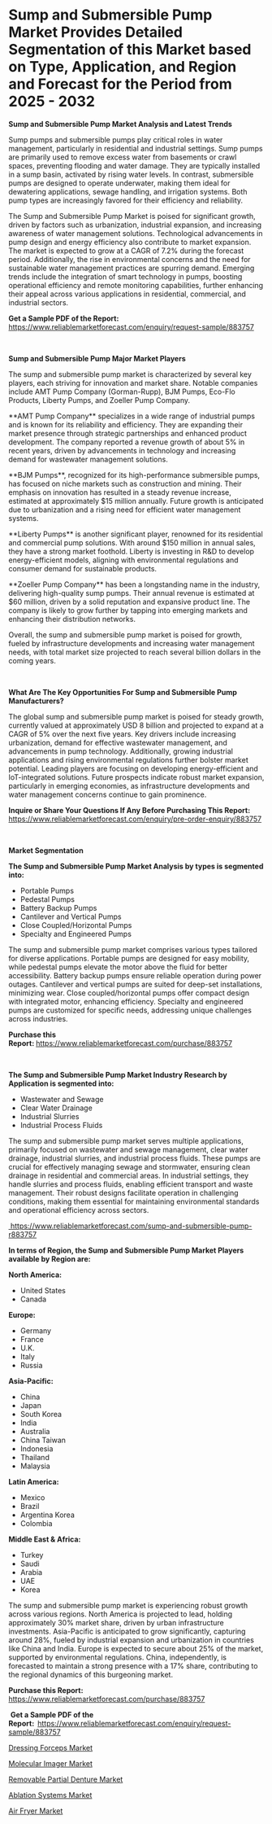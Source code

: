 <p><h1>Sump and Submersible Pump Market Provides Detailed Segmentation of this Market based on Type, Application, and Region and Forecast for the Period from 2025 - 2032</h1></p><p><strong>Sump and Submersible Pump Market Analysis and Latest Trends</strong></p>
<p><p>Sump pumps and submersible pumps play critical roles in water management, particularly in residential and industrial settings. Sump pumps are primarily used to remove excess water from basements or crawl spaces, preventing flooding and water damage. They are typically installed in a sump basin, activated by rising water levels. In contrast, submersible pumps are designed to operate underwater, making them ideal for dewatering applications, sewage handling, and irrigation systems. Both pump types are increasingly favored for their efficiency and reliability.</p><p>The Sump and Submersible Pump Market is poised for significant growth, driven by factors such as urbanization, industrial expansion, and increasing awareness of water management solutions. Technological advancements in pump design and energy efficiency also contribute to market expansion. The market is expected to grow at a CAGR of 7.2% during the forecast period. Additionally, the rise in environmental concerns and the need for sustainable water management practices are spurring demand. Emerging trends include the integration of smart technology in pumps, boosting operational efficiency and remote monitoring capabilities, further enhancing their appeal across various applications in residential, commercial, and industrial sectors.</p></p>
<p><strong>Get a Sample PDF of the Report:&nbsp;</strong> <a href="https://www.reliablemarketforecast.com/enquiry/request-sample/883757?utm_campaign=3572&utm_medium=2&utm_source=Github&utm_content=ia&utm_term=11042025&utm_id=sump-and-submersible-pump">https://www.reliablemarketforecast.com/enquiry/request-sample/883757</a></p>
<p>&nbsp;</p>
<p><strong>Sump and Submersible Pump Major Market Players</strong></p>
<p><p>The sump and submersible pump market is characterized by several key players, each striving for innovation and market share. Notable companies include AMT Pump Company (Gorman-Rupp), BJM Pumps, Eco-Flo Products, Liberty Pumps, and Zoeller Pump Company.</p><p>**AMT Pump Company** specializes in a wide range of industrial pumps and is known for its reliability and efficiency. They are expanding their market presence through strategic partnerships and enhanced product development. The company reported a revenue growth of about 5% in recent years, driven by advancements in technology and increasing demand for wastewater management solutions.</p><p>**BJM Pumps**, recognized for its high-performance submersible pumps, has focused on niche markets such as construction and mining. Their emphasis on innovation has resulted in a steady revenue increase, estimated at approximately $15 million annually. Future growth is anticipated due to urbanization and a rising need for efficient water management systems.</p><p>**Liberty Pumps** is another significant player, renowned for its residential and commercial pump solutions. With around $150 million in annual sales, they have a strong market foothold. Liberty is investing in R&D to develop energy-efficient models, aligning with environmental regulations and consumer demand for sustainable products.</p><p>**Zoeller Pump Company** has been a longstanding name in the industry, delivering high-quality sump pumps. Their annual revenue is estimated at $60 million, driven by a solid reputation and expansive product line. The company is likely to grow further by tapping into emerging markets and enhancing their distribution networks.</p><p>Overall, the sump and submersible pump market is poised for growth, fueled by infrastructure developments and increasing water management needs, with total market size projected to reach several billion dollars in the coming years.</p></p>
<p>&nbsp;</p>
<p><strong>What Are The Key Opportunities For Sump and Submersible Pump Manufacturers?</strong></p>
<p><p>The global sump and submersible pump market is poised for steady growth, currently valued at approximately USD 8 billion and projected to expand at a CAGR of 5% over the next five years. Key drivers include increasing urbanization, demand for effective wastewater management, and advancements in pump technology. Additionally, growing industrial applications and rising environmental regulations further bolster market potential. Leading players are focusing on developing energy-efficient and IoT-integrated solutions. Future prospects indicate robust market expansion, particularly in emerging economies, as infrastructure developments and water management concerns continue to gain prominence.</p></p>
<p><strong>Inquire or Share Your Questions If Any Before Purchasing This Report:</strong> <a href="https://www.reliablemarketforecast.com/enquiry/pre-order-enquiry/883757?utm_campaign=3572&utm_medium=2&utm_source=Github&utm_content=ia&utm_term=11042025&utm_id=sump-and-submersible-pump">https://www.reliablemarketforecast.com/enquiry/pre-order-enquiry/883757</a></p>
<p>&nbsp;</p>
<p><strong>Market Segmentation</strong></p>
<p><strong>The Sump and Submersible Pump Market Analysis by types is segmented into:</strong></p>
<p><ul><li>Portable Pumps</li><li>Pedestal Pumps</li><li>Battery Backup Pumps</li><li>Cantilever and Vertical Pumps</li><li>Close Coupled/Horizontal Pumps</li><li>Specialty and Engineered Pumps</li></ul></p>
<p><p>The sump and submersible pump market comprises various types tailored for diverse applications. Portable pumps are designed for easy mobility, while pedestal pumps elevate the motor above the fluid for better accessibility. Battery backup pumps ensure reliable operation during power outages. Cantilever and vertical pumps are suited for deep-set installations, minimizing wear. Close coupled/horizontal pumps offer compact design with integrated motor, enhancing efficiency. Specialty and engineered pumps are customized for specific needs, addressing unique challenges across industries.</p></p>
<p><strong>Purchase this Report:&nbsp;</strong><a href="https://www.reliablemarketforecast.com/purchase/883757?utm_campaign=3572&utm_medium=2&utm_source=Github&utm_content=ia&utm_term=11042025&utm_id=sump-and-submersible-pump">https://www.reliablemarketforecast.com/purchase/883757</a></p>
<p>&nbsp;</p>
<p><strong>The Sump and Submersible Pump Market Industry Research by Application is segmented into:</strong></p>
<p><ul><li>Wastewater and Sewage</li><li>Clear Water Drainage</li><li>Industrial Slurries</li><li>Industrial Process Fluids</li></ul></p>
<p><p>The sump and submersible pump market serves multiple applications, primarily focused on wastewater and sewage management, clear water drainage, industrial slurries, and industrial process fluids. These pumps are crucial for effectively managing sewage and stormwater, ensuring clean drainage in residential and commercial areas. In industrial settings, they handle slurries and process fluids, enabling efficient transport and waste management. Their robust designs facilitate operation in challenging conditions, making them essential for maintaining environmental standards and operational efficiency across sectors.</p></p>
<p><a href="https://www.reliablemarketforecast.com/sump-and-submersible-pump-r883757?utm_campaign=3572&utm_medium=2&utm_source=Github&utm_content=ia&utm_term=11042025&utm_id=sump-and-submersible-pump">&nbsp;https://www.reliablemarketforecast.com/sump-and-submersible-pump-r883757</a></p>
<p><strong>In terms of Region, the Sump and Submersible Pump Market Players available by Region are:</strong></p>
<p>
    <p> <strong> North America: </strong>
        <ul>
            <li>United States</li>
            <li>Canada</li>
        </ul>
        </p> 
    <p> <strong> Europe: </strong>
        <ul>
            <li>Germany</li>
            <li>France</li>
            <li>U.K.</li>
            <li>Italy</li>
            <li>Russia</li>
        </ul>
        </p> 
    <p> <strong> Asia-Pacific: </strong>
        <ul>
            <li>China</li>
            <li>Japan</li>
            <li>South Korea</li>
            <li>India</li>
            <li>Australia</li>
            <li>China Taiwan</li>
            <li>Indonesia</li>
            <li>Thailand</li>
            <li>Malaysia</li>
        </ul>
        </p> 
    <p> <strong> Latin America: </strong>
        <ul>
            <li>Mexico</li>
            <li>Brazil</li>
            <li>Argentina Korea</li>
            <li>Colombia</li>
        </ul>
        </p> 
    <p> <strong> Middle East & Africa: </strong>
        <ul>
            <li>Turkey</li>
            <li>Saudi</li>
            <li>Arabia</li>
            <li>UAE</li>
            <li>Korea</li>
        </ul>
    </p>
    </p>
<p><p>The sump and submersible pump market is experiencing robust growth across various regions. North America is projected to lead, holding approximately 30% market share, driven by urban infrastructure investments. Asia-Pacific is anticipated to grow significantly, capturing around 28%, fueled by industrial expansion and urbanization in countries like China and India. Europe is expected to secure about 25% of the market, supported by environmental regulations. China, independently, is forecasted to maintain a strong presence with a 17% share, contributing to the regional dynamics of this burgeoning market.</p></p>
<p><strong>Purchase this Report: </strong><a href="https://www.reliablemarketforecast.com/purchase/883757?utm_campaign=3572&utm_medium=2&utm_source=Github&utm_content=ia&utm_term=11042025&utm_id=sump-and-submersible-pump">https://www.reliablemarketforecast.com/purchase/883757</a></p>
<p>&nbsp;<strong>Get a Sample PDF of the Report:&nbsp;&nbsp;</strong><a href="https://www.reliablemarketforecast.com/enquiry/request-sample/883757?utm_campaign=3572&utm_medium=2&utm_source=Github&utm_content=ia&utm_term=11042025&utm_id=sump-and-submersible-pump">https://www.reliablemarketforecast.com/enquiry/request-sample/883757</a></p>
<p><strong></strong></p>
<p><p><a href="https://www.linkedin.com/pulse/future-dressing-forceps-market-key-growth-drivers-forecasted-cagr-homhe?utm_campaign=3572&utm_medium=2&utm_source=Github&utm_content=ia&utm_term=11042025&utm_id=sump-and-submersible-pump">Dressing Forceps Market</a></p><p><a href="https://www.linkedin.com/pulse/key-trends-growth-drivers-molecular-imager-market-striking-xtyce?utm_campaign=3572&utm_medium=2&utm_source=Github&utm_content=ia&utm_term=11042025&utm_id=sump-and-submersible-pump">Molecular Imager Market</a></p><p><a href="https://www.linkedin.com/pulse/thorough-examination-size-dynamics-expected-growth-removable-7qf1e?utm_campaign=3572&utm_medium=2&utm_source=Github&utm_content=ia&utm_term=11042025&utm_id=sump-and-submersible-pump">Removable Partial Denture Market</a></p><p><a href="https://www.linkedin.com/pulse/ablation-systems-market-growth-outlook-2025-2032-sales-gyief?utm_campaign=3572&utm_medium=2&utm_source=Github&utm_content=ia&utm_term=11042025&utm_id=sump-and-submersible-pump">Ablation Systems Market</a></p><p><a href="https://github.com/PeterParrish5/Market-Research-Report-List-7/blob/main/air-fryer-market.md?utm_campaign=3572&utm_medium=2&utm_source=Github&utm_content=ia&utm_term=11042025&utm_id=sump-and-submersible-pump">Air Fryer Market</a></p></p>